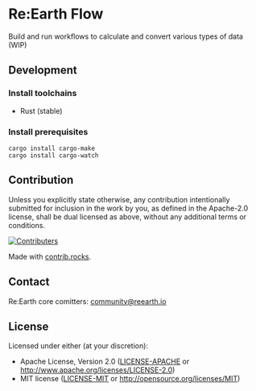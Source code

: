 # Re:Earth Flow
Build and run workflows to calculate and convert various types of data (WIP)

## Development

### Install toolchains
- Rust (stable)

### Install prerequisites

```console
cargo install cargo-make
cargo install cargo-watch
```
## Contribution

Unless you explicitly state otherwise, any contribution intentionally submitted
for inclusion in the work by you, as defined in the Apache-2.0 license, shall be
dual licensed as above, without any additional terms or conditions.

[![Contributers](https://contrib.rocks/image?repo=reearth/reearth-flow)](https://github.com/reearth/reearth-flow/graphs/contributors)

Made with [contrib.rocks](https://contrib.rocks).

## Contact

Re:Earth core comitters: [community@reearth.io](mailto:community@reearth.io)

## License

Licensed under either (at your discretion):

- Apache License, Version 2.0
   ([LICENSE-APACHE](LICENSE-APACHE) or http://www.apache.org/licenses/LICENSE-2.0)
- MIT license
   ([LICENSE-MIT](LICENSE-MIT) or http://opensource.org/licenses/MIT)
